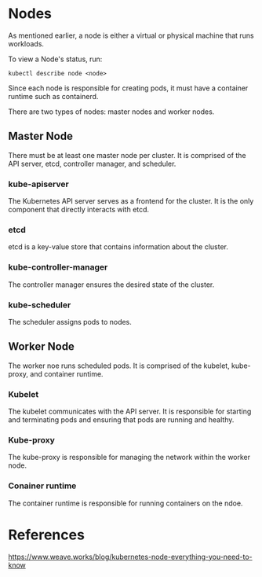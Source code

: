 # Nodes

As mentioned earlier, a node is either a virtual or physical machine that runs workloads. 

To view a Node's status, run:

```
kubectl describe node <node>
```

Since each node is responsible for creating pods, it must have a container runtime such as containerd. 

There are two types of nodes: master nodes and worker nodes. 

## Master Node

There must be at least one master node per cluster. It is comprised of the API server, etcd, controller manager, and scheduler. 

### kube-apiserver

The Kubernetes API server serves as a frontend for the cluster. It is the only component that directly interacts with etcd. 

### etcd

etcd is a key-value store that contains information about the cluster. 

### kube-controller-manager

The controller manager ensures the desired state of the cluster. 

### kube-scheduler

The scheduler assigns pods to nodes. 

## Worker Node

The worker noe runs scheduled pods. It is comprised of the kubelet, kube-proxy, and container runtime.

### Kubelet

The kubelet communicates with the API server. It is responsible for starting and terminating pods and ensuring that pods are running and healthy. 

### Kube-proxy

The kube-proxy is responsible for managing the network within the worker node.

### Conainer runtime

The container runtime is responsible for running containers on the ndoe.

# References

https://www.weave.works/blog/kubernetes-node-everything-you-need-to-know